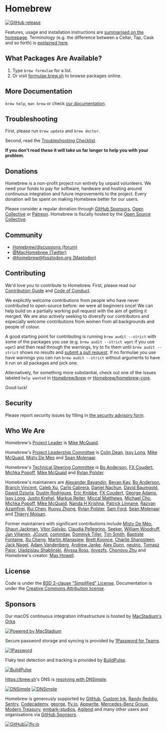 # Homebrew

[![GitHub release](https://img.shields.io/github/release/Homebrew/brew.svg)](https://github.com/Homebrew/brew/releases)

Features, usage and installation instructions are [summarised on the homepage](https://brew.sh). Terminology (e.g. the difference between a Cellar, Tap, Cask and so forth) is [explained here](https://docs.brew.sh/Formula-Cookbook#homebrew-terminology).

## What Packages Are Available?

1. Type `brew formulae` for a list.
2. Or visit [formulae.brew.sh](https://formulae.brew.sh) to browse packages online.

## More Documentation

`brew help`, `man brew` or check [our documentation](https://docs.brew.sh/).

## Troubleshooting

First, please run `brew update` and `brew doctor`.

Second, read the [Troubleshooting Checklist](https://docs.brew.sh/Troubleshooting).

**If you don't read these it will take us far longer to help you with your problem.**

## Donations

Homebrew is a non-profit project run entirely by unpaid volunteers. We need your funds to pay for software, hardware and hosting around continuous integration and future improvements to the project. Every donation will be spent on making Homebrew better for our users.

Please consider a regular donation through [GitHub Sponsors](https://github.com/sponsors/Homebrew), [Open Collective](https://opencollective.com/homebrew) or [Patreon](https://www.patreon.com/homebrew). Homebrew is fiscally hosted by the [Open Source Collective](https://opencollective.com/opensource).

## Community

- [Homebrew/discussions (forum)](https://github.com/orgs/Homebrew/discussions)
- [@MacHomebrew (Twitter)](https://twitter.com/MacHomebrew)
- [@homebrew@fosstodon.org (Mastodon)](https://fosstodon.org/@homebrew)

## Contributing

We'd love you to contribute to Homebrew. First, please read our [Contribution Guide](CONTRIBUTING.md) and [Code of Conduct](https://github.com/Homebrew/.github/blob/HEAD/CODE_OF_CONDUCT.md#code-of-conduct).

We explicitly welcome contributions from people who have never contributed to open-source before: we were all beginners once! We can help build on a partially working pull request with the aim of getting it merged. We are also actively seeking to diversify our contributors and especially welcome contributions from women from all backgrounds and people of colour.

A good starting point for contributing is running `brew audit --strict` with some of the packages you use (e.g. `brew audit --strict wget` if you use `wget`) and then read through the warnings, try to fix them until `brew audit --strict` shows no results and [submit a pull request](https://docs.brew.sh/How-To-Open-a-Homebrew-Pull-Request). If no formulae you use have warnings you can run `brew audit --strict` without arguments to have it run on all packages and pick one.

Alternatively, for something more substantial, check out one of the issues labeled `help wanted` in [Homebrew/brew](https://github.com/homebrew/brew/issues?q=is%3Aopen+is%3Aissue+label%3A%22help+wanted%22) or [Homebrew/homebrew-core](https://github.com/homebrew/homebrew-core/issues?q=is%3Aopen+is%3Aissue+label%3A%22help+wanted%22).

Good luck!

## Security

Please report security issues by filling in [the security advisory form](https://github.com/homebrew/brew/security/advisories/new).

## Who We Are

Homebrew's [Project Leader](https://docs.brew.sh/Homebrew-Governance#6-project-leader) is [Mike McQuaid](https://github.com/MikeMcQuaid).

Homebrew's [Project Leadership Committee](https://docs.brew.sh/Homebrew-Governance#4-project-leadership-committee) is [Colin Dean](https://github.com/colindean), [Issy Long](https://github.com/issyl0), [Mike McQuaid](https://github.com/MikeMcQuaid), [Misty De Méo](https://github.com/mistydemeo) and [Sean Molenaar](https://github.com/SMillerDev).

Homebrew's [Technical Steering Committee](https://docs.brew.sh/Homebrew-Governance#7-technical-steering-committee) is [Bo Anderson](https://github.com/Bo98), [FX Coudert](https://github.com/fxcoudert), [Michka Popoff](https://github.com/iMichka), [Mike McQuaid](https://github.com/MikeMcQuaid) and [Rylan Polster](https://github.com/Rylan12).

Homebrew's maintainers are [Alexander Bayandin](https://github.com/bayandin), [Bevan Kay](https://github.com/bevanjkay), [Bo Anderson](https://github.com/Bo98), [Branch Vincent](https://github.com/branchvincent), [Caleb Xu](https://github.com/alebcay), [Carlo Cabrera](https://github.com/carlocab), [Daniel Nachun](https://github.com/danielnachun), [David Baumgold](https://github.com/singingwolfboy), [Dawid Dziurla](https://github.com/dawidd6), [Dustin Rodrigues](https://github.com/dtrodrigues), [Eric Knibbe](https://github.com/EricFromCanada), [FX Coudert](https://github.com/fxcoudert), [George Adams](https://github.com/gdams), [Issy Long](https://github.com/issyl0), [Justin Krehel](https://github.com/krehel), [Markus Reiter](https://github.com/reitermarkus), [Miccal Matthews](https://github.com/miccal), [Michael Cho](https://github.com/cho-m), [Michka Popoff](https://github.com/iMichka), [Mike McQuaid](https://github.com/MikeMcQuaid), [Nanda H Krishna](https://github.com/nandahkrishna), [Patrick Linnane](https://github.com/p-linnane), [Razvan Azamfirei](https://github.com/razvanazamfirei), [Rui Chen](https://github.com/chenrui333), [Ruoyu Zhong](https://github.com/ZhongRuoyu), [Rylan Polster](https://github.com/Rylan12), [Sam Ford](https://github.com/samford), [Sean Molenaar](https://github.com/SMillerDev) and [Thierry Moisan](https://github.com/Moisan).

Former maintainers with significant contributions include [Misty De Méo](https://github.com/mistydemeo), [Shaun Jackman](https://github.com/sjackman), [Vítor Galvão](https://github.com/vitorgalvao), [Claudia Pellegrino](https://github.com/claui), [Seeker](https://github.com/SeekingMeaning), [William Woodruff](https://github.com/woodruffw), [Jan Viljanen](https://github.com/javian), [JCount](https://github.com/jcount), [commitay](https://github.com/commitay), [Dominyk Tiller](https://github.com/DomT4), [Tim Smith](https://github.com/tdsmith), [Baptiste Fontaine](https://github.com/bfontaine), [Xu Cheng](https://github.com/xu-cheng), [Martin Afanasjew](https://github.com/UniqMartin), [Brett Koonce](https://github.com/asparagui), [Charlie Sharpsteen](https://github.com/Sharpie), [Jack Nagel](https://github.com/jacknagel), [Adam Vandenberg](https://github.com/adamv), [Andrew Janke](https://github.com/apjanke), [Alex Dunn](https://github.com/dunn), [neutric](https://github.com/neutric), [Tomasz Pajor](https://github.com/nijikon), [Uladzislau Shablinski](https://github.com/vladshablinsky), [Alyssa Ross](https://github.com/alyssais), [ilovezfs](https://github.com/ilovezfs), [Chongyu Zhu](https://github.com/lembacon) and Homebrew's creator: [Max Howell](https://github.com/mxcl).

## License

Code is under the [BSD 2-clause "Simplified" License](LICENSE.txt).
Documentation is under the [Creative Commons Attribution license](https://creativecommons.org/licenses/by/4.0/).

## Sponsors

Our macOS continuous integration infrastructure is hosted by [MacStadium's Orka](https://www.macstadium.com/customers/homebrew).

[![Powered by MacStadium](https://cloud.githubusercontent.com/assets/125011/22776032/097557ac-eea6-11e6-8ba8-eff22dfd58f1.png)](https://www.macstadium.com)

Secure password storage and syncing is provided by [1Password for Teams](https://1password.com/teams/).

[![1Password](https://i.1password.com/akb/featured/1password-icon.svg)](https://1password.com)

Flaky test detection and tracking is provided by [BuildPulse](https://buildpulse.io/).

[![BuildPulse](https://user-images.githubusercontent.com/2988/130445500-96f44c87-e7dd-4da0-9877-7e5b1618e144.png)](https://buildpulse.io)

<https://brew.sh>'s DNS is [resolving with DNSimple](https://dnsimple.com/resolving/homebrew).

[![DNSimple](https://cdn.dnsimple.com/assets/resolving-with-us/logo-light.png)](https://dnsimple.com/resolving/homebrew#gh-light-mode-only)
[![DNSimple](https://cdn.dnsimple.com/assets/resolving-with-us/logo-dark.png)](https://dnsimple.com/resolving/homebrew#gh-dark-mode-only)

Homebrew is generously supported by [GitHub](https://github.com/github), [Custom Ink](https://github.com/customink), [Randy Reddig](https://github.com/ydnar), [Sentry](https://github.com/getsentry), [Codecademy](https://github.com/Codecademy), [george](https://github.com/gesu), [fly.io](https://github.com/superfly), [Appwrite](https://github.com/appwrite), [Mercedes-Benz Group](https://github.com/mercedes-benz), [Modern Treasury](https://github.com/Modern-Treasury), [embark-studios](https://github.com/embark-studios), [Agilend](https://github.com/Agilend) and many other users and organisations via [GitHub Sponsors](https://github.com/sponsors/Homebrew).

[![GitHub](https://github.com/github.png?size=64)](https://github.com/github)[![fly.io](https://github.com/superfly.png?size=64)](https://github.com/superfly)
